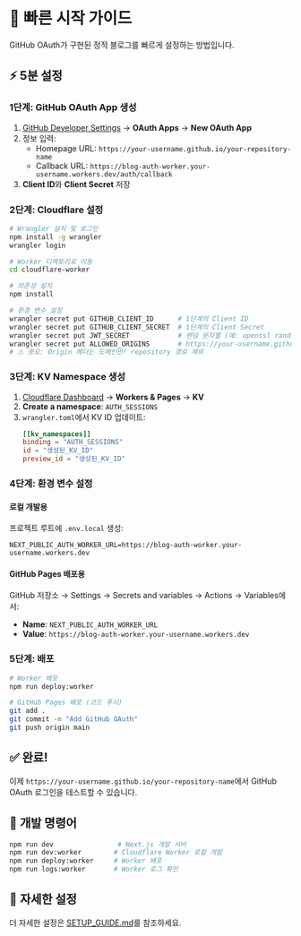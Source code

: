 # 🚀 빠른 시작 가이드

GitHub OAuth가 구현된 정적 블로그를 빠르게 설정하는 방법입니다.

## ⚡ 5분 설정

### 1단계: GitHub OAuth App 생성

1. [GitHub Developer Settings](https://github.com/settings/developers) → **OAuth Apps** → **New OAuth App**
2. 정보 입력:
   - Homepage URL: `https://your-username.github.io/your-repository-name`
   - Callback URL: `https://blog-auth-worker.your-username.workers.dev/auth/callback`
3. **Client ID**와 **Client Secret** 저장

### 2단계: Cloudflare 설정

```bash
# Wrangler 설치 및 로그인
npm install -g wrangler
wrangler login

# Worker 디렉토리로 이동
cd cloudflare-worker

# 의존성 설치
npm install

# 환경 변수 설정
wrangler secret put GITHUB_CLIENT_ID      # 1단계의 Client ID
wrangler secret put GITHUB_CLIENT_SECRET  # 1단계의 Client Secret
wrangler secret put JWT_SECRET            # 랜덤 문자열 (예: openssl rand -base64 32)
wrangler secret put ALLOWED_ORIGINS       # https://your-username.github.io,http://localhost:3000
# ⚠️ 중요: Origin 헤더는 도메인만! repository 경로 제외
```

### 3단계: KV Namespace 생성

1. [Cloudflare Dashboard](https://dash.cloudflare.com) → **Workers & Pages** → **KV**
2. **Create a namespace**: `AUTH_SESSIONS`
3. `wrangler.toml`에서 KV ID 업데이트:
   ```toml
   [[kv_namespaces]]
   binding = "AUTH_SESSIONS"
   id = "생성된_KV_ID"
   preview_id = "생성된_KV_ID"
   ```

### 4단계: 환경 변수 설정

#### 로컬 개발용

프로젝트 루트에 `.env.local` 생성:

```env
NEXT_PUBLIC_AUTH_WORKER_URL=https://blog-auth-worker.your-username.workers.dev
```

#### GitHub Pages 배포용

GitHub 저장소 → Settings → Secrets and variables → Actions → Variables에서:

- **Name**: `NEXT_PUBLIC_AUTH_WORKER_URL`
- **Value**: `https://blog-auth-worker.your-username.workers.dev`

### 5단계: 배포

```bash
# Worker 배포
npm run deploy:worker

# GitHub Pages 배포 (코드 푸시)
git add .
git commit -m "Add GitHub OAuth"
git push origin main
```

## ✅ 완료!

이제 `https://your-username.github.io/your-repository-name`에서 GitHub OAuth 로그인을 테스트할 수 있습니다.

## 🔧 개발 명령어

```bash
npm run dev                # Next.js 개발 서버
npm run dev:worker        # Cloudflare Worker 로컬 개발
npm run deploy:worker     # Worker 배포
npm run logs:worker       # Worker 로그 확인
```

## 📖 자세한 설정

더 자세한 설정은 [SETUP_GUIDE.md](./SETUP_GUIDE.md)를 참조하세요.
